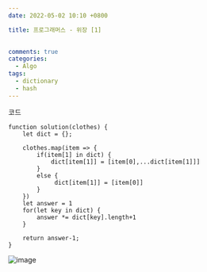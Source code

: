 ```yaml
---
date: 2022-05-02 10:10 +0800

title: 프로그래머스 - 위장 [1]

  
comments: true
categories: 
  - Algo
tags: 
  - dictionary	
  - hash
---
```






코드

```
function solution(clothes) {
    let dict = {};
    
    clothes.map(item => {
        if(item[1] in dict) {
            dict[item[1]] = [item[0],...dict[item[1]]]
        }
        else {
             dict[item[1]] = [item[0]]
        }
    })
    let answer = 1
    for(let key in dict) {
        answer *= dict[key].length+1
    }

    return answer-1;
}
```





![image](https://user-images.githubusercontent.com/49177223/166174342-0175dd32-a6d3-4b14-beb9-b7318b0208ac.png)